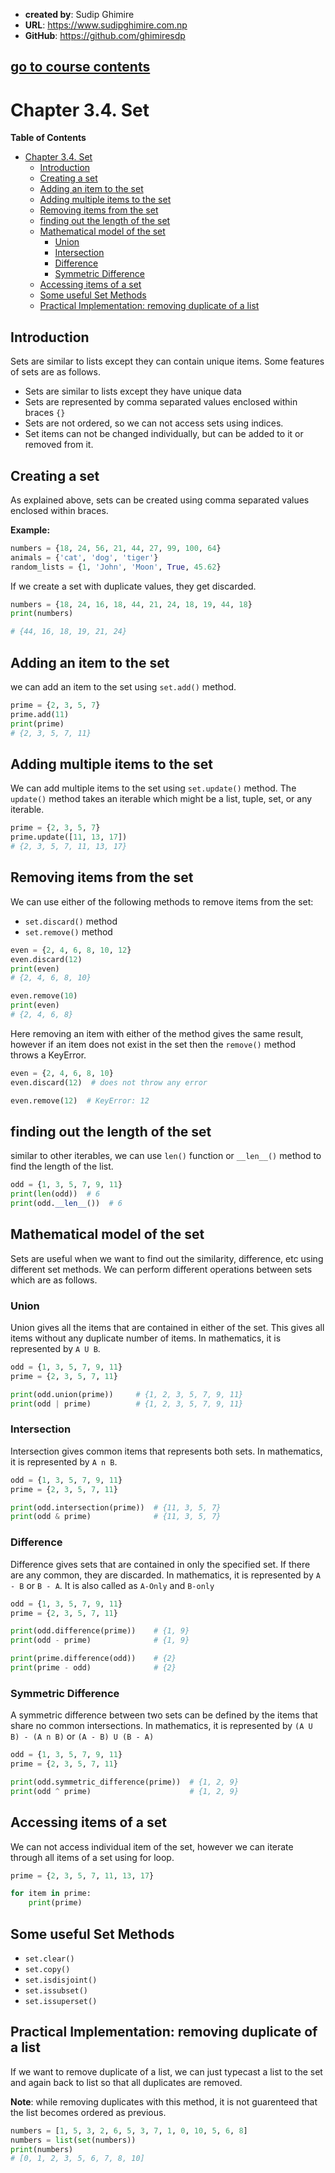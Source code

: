 - **created by**: Sudip Ghimire
- **URL**: https://www.sudipghimire.com.np
- **GitHub**: https://github.com/ghimiresdp

[go to course contents](https://github.com/ghimiresdp/python-level1/)
-----------------------

# Chapter 3.4. Set

**Table of Contents**

- [Chapter 3.4. Set](#chapter-34-set)
    - [Introduction](#introduction)
    - [Creating a set](#creating-a-set)
    - [Adding an item to the set](#adding-an-item-to-the-set)
    - [Adding multiple items to the set](#adding-multiple-items-to-the-set)
    - [Removing items from the set](#removing-items-from-the-set)
    - [finding out the length of the set](#finding-out-the-length-of-the-set)
    - [Mathematical model of the set](#mathematical-model-of-the-set)
        - [Union](#union)
        - [Intersection](#intersection)
        - [Difference](#difference)
        - [Symmetric Difference](#symmetric-difference)
    - [Accessing items of a set](#accessing-items-of-a-set)
    - [Some useful Set Methods](#some-useful-set-methods)
    - [Practical Implementation: removing duplicate of a list](#practical-implementation-removing-duplicate-of-a-list)

## Introduction

Sets are similar to lists except they can contain unique items. Some features of sets are as follows.

- Sets are similar to lists except they have unique data
- Sets are represented by comma separated values enclosed within braces `{}`
- Sets are not ordered, so we can not access sets using indices.
- Set items can not be changed individually, but can be added to it or removed from it.

## Creating a set

As explained above, sets can be created using comma separated values enclosed within braces.

**Example:**

```python
numbers = {18, 24, 56, 21, 44, 27, 99, 100, 64}
animals = {'cat', 'dog', 'tiger'}
random_lists = {1, 'John', 'Moon', True, 45.62}
```

If we create a set with duplicate values, they get discarded.

```python
numbers = {18, 24, 16, 18, 44, 21, 24, 18, 19, 44, 18}
print(numbers)

# {44, 16, 18, 19, 21, 24}
```

## Adding an item to the set

we can add an item to the set using `set.add()` method.

```python
prime = {2, 3, 5, 7}
prime.add(11)
print(prime)
# {2, 3, 5, 7, 11}
```

## Adding multiple items to the set

We can add multiple items to the set using `set.update()` method. The `update()`
method takes an iterable which might be a list, tuple, set, or any iterable.

```python
prime = {2, 3, 5, 7}
prime.update([11, 13, 17])
# {2, 3, 5, 7, 11, 13, 17}
```

## Removing items from the set

We can use either of the following methods to remove items from the set:

- `set.discard()` method
- `set.remove()` method

```python
even = {2, 4, 6, 8, 10, 12}
even.discard(12)
print(even)
# {2, 4, 6, 8, 10}

even.remove(10)
print(even)
# {2, 4, 6, 8}
```

Here removing an item with either of the method gives the same result, however if an item does not exist in the set then
the `remove()` method throws a KeyError.

```python
even = {2, 4, 6, 8, 10}
even.discard(12)  # does not throw any error

even.remove(12)  # KeyError: 12
```

## finding out the length of the set

similar to other iterables, we can use `len()` function or `__len__()`
method to find the length of the list.

```python
odd = {1, 3, 5, 7, 9, 11}
print(len(odd))  # 6
print(odd.__len__())  # 6
```

## Mathematical model of the set

Sets are useful when we want to find out the similarity, difference, etc using different set methods. We can perform
different operations between sets which are as follows.

### Union

Union gives all the items that are contained in either of the set. This gives all items without any duplicate number of
items. In mathematics, it is represented by `A U B`.

```python
odd = {1, 3, 5, 7, 9, 11}
prime = {2, 3, 5, 7, 11}

print(odd.union(prime))     # {1, 2, 3, 5, 7, 9, 11}
print(odd | prime)          # {1, 2, 3, 5, 7, 9, 11}
```

### Intersection

Intersection gives common items that represents both sets. In mathematics, it is represented by `A n B`.

```python
odd = {1, 3, 5, 7, 9, 11}
prime = {2, 3, 5, 7, 11}

print(odd.intersection(prime))  # {11, 3, 5, 7}
print(odd & prime)              # {11, 3, 5, 7}

```

### Difference

Difference gives sets that are contained in only the specified set. If there are any common, they are discarded. In
mathematics, it is represented by `A - B` or `B - A`. It is also called as `A-Only` and `B-only`


```python
odd = {1, 3, 5, 7, 9, 11}
prime = {2, 3, 5, 7, 11}

print(odd.difference(prime))    # {1, 9}
print(odd - prime)              # {1, 9}

print(prime.difference(odd))    # {2}
print(prime - odd)              # {2}
```

### Symmetric Difference

A symmetric difference between two sets can be defined by the items that share no common intersections. In mathematics,
it is represented by
`(A U B) - (A n B)` or `(A - B) U (B - A)`

```python
odd = {1, 3, 5, 7, 9, 11}
prime = {2, 3, 5, 7, 11}

print(odd.symmetric_difference(prime))  # {1, 2, 9}
print(odd ^ prime)                      # {1, 2, 9}

```


## Accessing items of a set

We can not access individual item of the set, however we can iterate through all items of a set using for loop.

```python
prime = {2, 3, 5, 7, 11, 13, 17}

for item in prime:
    print(prime)
```

## Some useful Set Methods

- `set.clear()`
- `set.copy()`
- `set.isdisjoint()`
- `set.issubset()`
- `set.issuperset()`

## Practical Implementation: removing duplicate of a list

If we want to remove duplicate of a list, we can just typecast a list to the set and again back to list so that all
duplicates are removed.

**Note**: while removing duplicates with this method, it is not guarenteed that the list becomes ordered as previous.

```python
numbers = [1, 5, 3, 2, 6, 5, 3, 7, 1, 0, 10, 5, 6, 8]
numbers = list(set(numbers))
print(numbers)
# [0, 1, 2, 3, 5, 6, 7, 8, 10]
```
